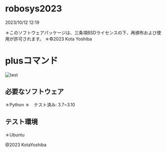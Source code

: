 # robosys2023
2023/10/12 12:19

＊このソフトウェアパッケージは、三条項BSDライセンスの下、再頒布および使用が許可されます。
＊©2023 Kota Yoshiba

# plusコマンド
![test](https://github.com/ishida777/robosys2023/action/workflows/test.yml/badge.svg)

## 必要なソフトウェア
＊Python
  ＊　テスト済み: 3.7~3.10

## テスト環境
＊Ubuntu

@2023 KotaYoshiba

